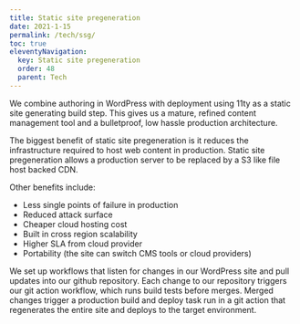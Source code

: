 ```yaml
---
title: Static site pregeneration
date: 2021-1-15
permalink: /tech/ssg/
toc: true
eleventyNavigation:
  key: Static site pregeneration
  order: 48 
  parent: Tech
---
```


We combine authoring in WordPress with deployment using 11ty as a static site generating build step. This gives us a mature, refined content management tool and a bulletproof, low hassle production architecture.

The biggest benefit of static site pregeneration is it reduces the infrastructure required to host web content in production. Static site pregeneration allows a production server to be replaced by a S3 like file host backed CDN.

Other benefits include:
* Less single points of failure in production
* Reduced attack surface
* Cheaper cloud hosting cost
* Built in cross region scalability
* Higher SLA from cloud provider
* Portability (the site can switch CMS tools or cloud providers)

We set up workflows that listen for changes in our WordPress site and pull updates into our github repository. Each change to our repository triggers our git action workflow, which runs build tests before merges. Merged changes trigger a production build and deploy task run in a git action that regenerates the entire site and deploys to the target environment.
